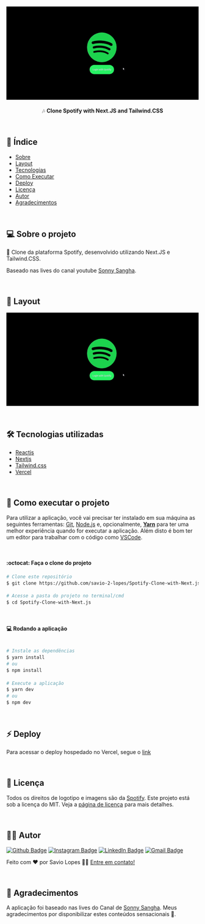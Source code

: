 <h3 align="center">
    <img alt="cloneSpotify" title="cloneSpotify" src=".github/01.gif" width="900px" />
</h3>

<p align="center"> 🎶 <strong>Clone Spotify with Next.JS and Tailwind.CSS</strong> </p>
 
<br>

## :pushpin: Índice

- [Sobre](#sobre-o-projeto)
- [Layout](#layout)
- [Tecnologias](#tecnologias)
- [Como Executar](#executar)
- [Deploy](#deploy)
- [Licença](#licenca)
- [Autor](#autor)
- [Agradecimentos](#agradecimento)

<br>

<a id="sobre-o-projeto"></a>

## 💻 Sobre o projeto

🎵 Clone da plataforma Spotify, desenvolvido utilizando Next.JS e Tailwind.CSS.

Baseado nas lives do canal youtube [Sonny Sangha](https://www.youtube.com/c/SonnySangha/).

<br>

<a id="layout"></a>

## 🎨 Layout

<p align="center" style="display: flex; align-items: flex-start; justify-content: center;">
  <img alt="cloneSpotify" title="#clone-spotify" src=".github/01.gif" width="900px">
</p>

<br>

<a id="tecnologias"></a>

## 🛠 Tecnologias utilizadas

- [Reactjs](https://pt-br.reactjs.org)
- [Nextjs](https://nextjs.org)
- [Tailwind.css](https://tailwindcss.com/)
- [Vercel](https://vercel.com/)

<br>

<a id="executar"></a>

## 🚀 Como executar o projeto

Para utilizar a aplicação, você vai precisar ter instalado em sua máquina as seguintes ferramentas: [Git](https://git-scm.com), [Node.js](https://nodejs.org/en/) e, opcionalmente, **[Yarn](https://yarnpkg.com/)** para ter uma melhor experiência quando for executar a aplicação.
Além disto é bom ter um editor para trabalhar com o código como [VSCode](https://code.visualstudio.com/).

<br>

#### :octocat: Faça o clone do projeto

```bash
# Clone este repositório
$ git clone https://github.com/savio-2-lopes/Spotify-Clone-with-Next.js

# Acesse a pasta do projeto no terminal/cmd
$ cd Spotify-Clone-with-Next.js

```

<br>

#### 💻 Rodando a aplicação

```bash

# Instale as dependências
$ yarn install
# ou
$ npm install

# Execute a aplicação
$ yarn dev
# ou
$ npm dev
```

<br>

<a id="deploy"></a>

## :zap: Deploy

Para acessar o deploy hospedado no Vercel, segue o [link](/)

<br>

<a id="licenca"></a>

## :memo: Licença

Todos os direitos de logotipo e imagens são da [Spotify](https://www.spotify.com/br/).
Este projeto está sob a licença do MIT. Veja a [página de licença](https://opensource.org/licenses/MIT) para mais detalhes.

<br>

<a id="autor"></a>

## 👨‍💻 Autor

[![Github Badge](https://img.shields.io/badge/-Github-373737?style=flat&logo=Github&logoColor=white)](https://github.com/savio-2-lopes)
[![Instagram Badge](https://img.shields.io/badge/-Instagram-8a3ab9?style=flat&logo=instagram&logoColor=white)](https://www.instagram.com/savioaugulopes/)
[![LinkedIn Badge](https://img.shields.io/badge/-LinkedIn-blue?style=flat&logo=linkedin&logoColor=white)](https://www.linkedin.com/in/savio-lopes/)
[![Gmail Badge](https://img.shields.io/badge/-Gmail-c14438?style=flat&logo=gmail&logoColor=white)](mailto:savio.dev.lopes@gmail.com)

Feito com ❤️ por Savio Lopes 👋🏽 [Entre em contato!](https://www.linkedin.com/in/savio-lopes/)

<br>

<a id="agradecimento"></a>

## 💜 Agradecimentos

A aplicação foi baseado nas lives do Canal de [Sonny Sangha](https://www.youtube.com/c/SonnySangha/). Meus agradecimentos por disponibilizar estes conteúdos sensacionais 🚀.
